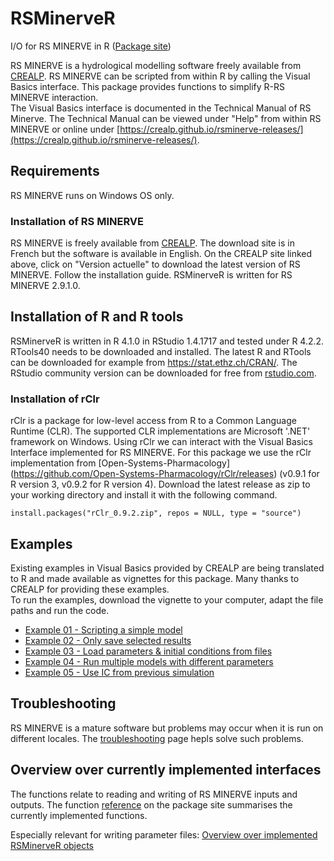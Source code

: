 # RSMinerveR 

I/O for RS MINERVE in R ([Package site](https://hydrosolutions.github.io/RSMinerveR/))

RS MINERVE is a hydrological modelling software freely available from [CREALP](https://www.crealp.ch/fr/accueil/outils-services/logiciels/rs-minerve/telechargement-rsm.html). RS MINERVE can be scripted from within R by calling the Visual Basics interface. This package provides functions to simplify R-RS MINERVE interaction.  
The Visual Basics interface is documented in the Technical Manual of RS Minerve. The Technical Manual can be viewed under "Help" from within RS MINERVE or online under [https://crealp.github.io/rsminerve-releases/](https://crealp.github.io/rsminerve-releases/).

## Requirements

RS MINERVE runs on Windows OS only.

### Installation of RS MINERVE

RS MINERVE is freely available from [CREALP](https://www.crealp.ch/fr/accueil/outils-services/logiciels/rs-minerve/telechargement-rsm.html). The download site is in French but the software is available in English. On the CREALP site linked above, click on "Version actuelle" to download the latest version of RS MINERVE. Follow the installation guide. RSMinerveR is written for RS MINERVE 2.9.1.0.

## Installation of R and R tools

RSMinerveR is written in R 4.1.0 in RStudio 1.4.1717 and tested under R 4.2.2. RTools40 needs to be downloaded and installed. The latest R and RTools can be downloaded for example from <https://stat.ethz.ch/CRAN/>. The RStudio community version can be downloaded for free from [rstudio.com](https://www.rstudio.com/products/rstudio/download/).

### Installation of rClr

rClr is a package for low-level access from R to a Common Language Runtime (CLR). The supported CLR implementations are Microsoft '.NET' framework on Windows. Using rClr we can interact with the Visual Basics Interface implemented for RS MINERVE. For this package we use the rClr implementation from [Open-Systems-Pharmacology] (<https://github.com/Open-Systems-Pharmacology/rClr/releases>) (v0.9.1 for R version 3, v0.9.2 for R version 4). Download the latest release as zip to your working directory and install it with the following command.

    install.packages("rClr_0.9.2.zip", repos = NULL, type = "source")

## Examples

Existing examples in Visual Basics provided by CREALP are being translated to R and made available as vignettes for this package. Many thanks to CREALP for providing these examples.  
To run the examples, download the vignette to your computer, adapt the file paths and run the code.

-   [Example 01 - Scripting a simple model](https://hydrosolutions.github.io/RSMinerveR/articles/Example-01.Rmd)  
-   [Example 02 - Only save selected results](https://hydrosolutions.github.io/RSMinerveR/articles/Example-02.Rmd)  
-   [Example 03 - Load parameters & initial conditions from files](https://hydrosolutions.github.io/RSMinerveR/articles/Example-03.Rmd)  
-   [Example 04 - Run multiple models with different parameters](https://hydrosolutions.github.io/RSMinerveR/articles/Example-04.Rmd)  
-   [Example 05 - Use IC from previous simulation](https://hydrosolutions.github.io/RSMinerveR/articles/Example-05.Rmd)

## Troubleshooting
RS MINERVE is a mature software but problems may occur when it is run on different locales. The [troubleshooting](https://hydrosolutions.github.io/RSMinerveR/articles/Troubleshooting.Rmd) page hepls solve such problems. 

## Overview over currently implemented interfaces
The functions relate to reading and writing of RS MINERVE inputs and outputs. The function [reference](https://hydrosolutions.github.io/RSMinerveR/reference/index.html) on the package site summarises the currently implemented functions.     

Especially relevant for writing parameter files: [Overview over implemented RSMinerveR objects](https://github.com/hydrosolutions/RSMinerveR/blob/main/vignettes/OverviewObjects.Rmd)




